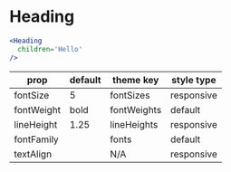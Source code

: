 # Heading

```.jsx
<Heading
  children='Hello'
/>
```

prop | default | theme key | style type
---|---|---|---
fontSize | 5 | fontSizes | responsive
fontWeight | bold | fontWeights | default
lineHeight | 1.25 | lineHeights | responsive
fontFamily |  | fonts | default
textAlign |  | N/A | responsive